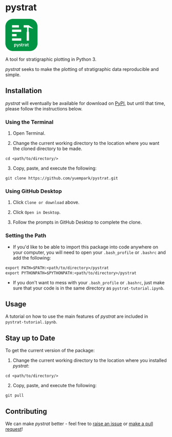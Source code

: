 # pystrat

<img src="images/pystrat-logo.png" width="100" height="100">

A tool for stratigraphic plotting in Python 3.

*pystrat* seeks to make the plotting of stratigraphic data reproducible and simple.

## Installation

*pystrat* will eventually be available for download on [PyPI](https://pypi.org), but until that time, please follow the instructions below.

### Using the Terminal

1. Open Terminal.

2. Change the current working directory to the location where you want the cloned directory to be made.

```
cd <path/to/directory/>
```

3. Copy, paste, and execute the following:

```
git clone https://github.com/yuempark/pystrat.git
```

### Using GitHub Desktop

1. Click `Clone or download` above.

2. Click `Open in Desktop`.

3. Follow the prompts in GitHub Desktop to complete the clone.

### Setting the Path

* If you'd like to be able to import this package into code anywhere on your computer, you will need to open your `.bash_profile` or `.bashrc` and add the following:

```
export PATH=$PATH:<path/to/directory>/pystrat
export PYTHONPATH=$PYTHONPATH:<path/to/directory>/pystrat
```

* If you don't want to mess with your `.bash_profile` or `.bashrc`, just make sure that your code is in the same directory as `pystrat-tutorial.ipynb`.

## Usage

A tutorial on how to use the main features of *pystrat* are included in `pystrat-tutorial.ipynb`.

## Stay up to Date

To get the current version of the package:

1. Change the current working directory to the location where you installed *pystrat*:

```
cd <path/to/directory/>
```

2. Copy, paste, and execute the following:

```
git pull
```

## Contributing

We can make *pystrat* better - feel free to [raise an issue](https://github.com/yuempark/pystrat/issues) or [make a pull request](https://github.com/yuempark/pystrat/pulls)!
